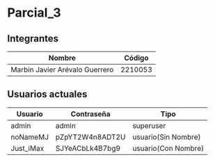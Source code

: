 # Parcial_3
## Integrantes
| Nombre                             | Código      |
|------------------------------------|-----------------|
| Marbin Javier Arévalo Guerrero     | 2210053     |
## Usuarios actuales
| Usuario   | Contraseña      | Tipo                |
|-----------|-----------------|---------------------|
| admin     | admin           | superuser           |
| noNameMJ  | pZpYT2W4n8ADT2U | usuario(Sin Nombre) |
| Just_iMax | SJYeACbLk4B7bg9 | usuario(Con Nombre) |
